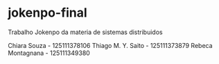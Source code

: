 # jokenpo-final
Trabalho Jokenpo da materia de sistemas distribuidos

Chiara Souza - 125111378106
Thiago M. Y. Saito - 125111373879
Rebeca Montagnana - 125111349380